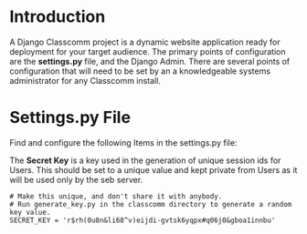 # Introduction #

A Django Classcomm project is a dynamic website application ready for deployment for your target audience.  The primary points of configuration are the **settings.py** file, and the Django Admin.  There are several points of configuration that will need to be set by an a knowledgeable systems administrator for any Classcomm install.


# Settings.py File #

Find and configure the following Items in the settings.py file:

The **Secret Key** is a key used in the generation of unique session ids for Users.  This should be set to a unique value and kept private from Users as it will be used only by the seb server.
```
# Make this unique, and don't share it with anybody.
# Run generate_key.py in the classcomm directory to generate a random key value.
SECRET_KEY = 'r$rh(0u8n&li68^v)eijdi-gvtsk6yqpx#q06j0&gboa1innbu'
```